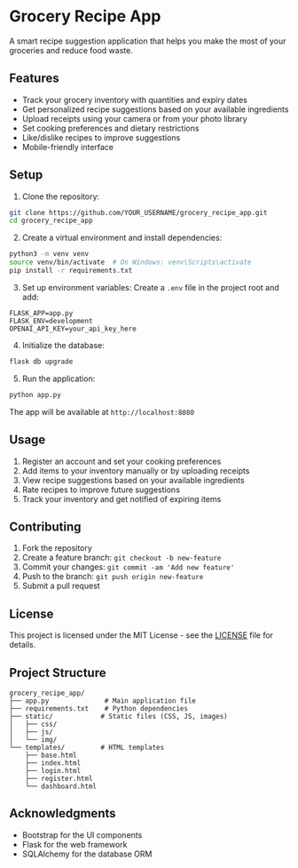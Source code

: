 # Grocery Recipe App

A smart recipe suggestion application that helps you make the most of your groceries and reduce food waste.

## Features

- Track your grocery inventory with quantities and expiry dates
- Get personalized recipe suggestions based on your available ingredients
- Upload receipts using your camera or from your photo library
- Set cooking preferences and dietary restrictions
- Like/dislike recipes to improve suggestions
- Mobile-friendly interface

## Setup

1. Clone the repository:
```bash
git clone https://github.com/YOUR_USERNAME/grocery_recipe_app.git
cd grocery_recipe_app
```

2. Create a virtual environment and install dependencies:
```bash
python3 -m venv venv
source venv/bin/activate  # On Windows: venv\Scripts\activate
pip install -r requirements.txt
```

3. Set up environment variables:
Create a `.env` file in the project root and add:
```
FLASK_APP=app.py
FLASK_ENV=development
OPENAI_API_KEY=your_api_key_here
```

4. Initialize the database:
```bash
flask db upgrade
```

5. Run the application:
```bash
python app.py
```

The app will be available at `http://localhost:8080`

## Usage

1. Register an account and set your cooking preferences
2. Add items to your inventory manually or by uploading receipts
3. View recipe suggestions based on your available ingredients
4. Rate recipes to improve future suggestions
5. Track your inventory and get notified of expiring items

## Contributing

1. Fork the repository
2. Create a feature branch: `git checkout -b new-feature`
3. Commit your changes: `git commit -am 'Add new feature'`
4. Push to the branch: `git push origin new-feature`
5. Submit a pull request

## License

This project is licensed under the MIT License - see the [LICENSE](LICENSE) file for details.

## Project Structure

```
grocery_recipe_app/
├── app.py              # Main application file
├── requirements.txt    # Python dependencies
├── static/            # Static files (CSS, JS, images)
│   ├── css/
│   ├── js/
│   └── img/
└── templates/         # HTML templates
    ├── base.html
    ├── index.html
    ├── login.html
    ├── register.html
    └── dashboard.html
```

## Acknowledgments

- Bootstrap for the UI components
- Flask for the web framework
- SQLAlchemy for the database ORM 